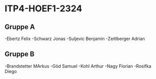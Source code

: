 # ITP4-HOEF1-2324

## Gruppe A
-Ebertz Felix
-Schwarz Jonas
-Suljevic Benjamin
-Zeitlberger Adrian

## Gruppe B
-Brandstetter MArkus
-Göd Samuel
-Kohl Arthur
-Nagy Florian
-Rosifka Diego